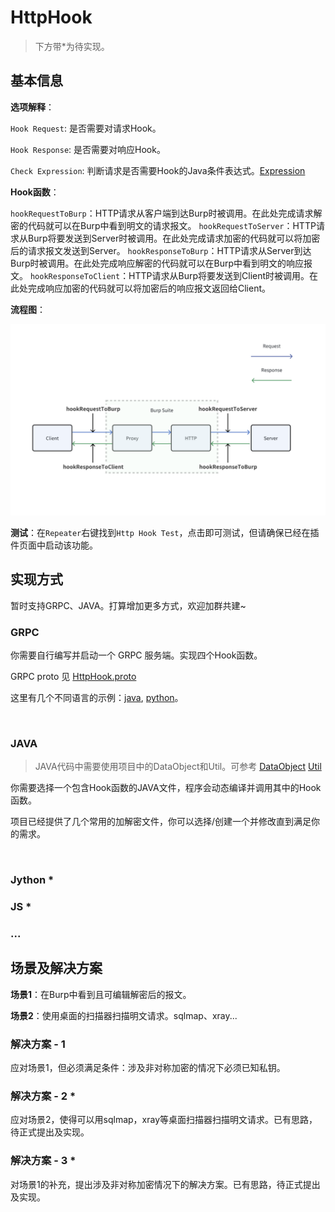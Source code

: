 # HttpHook

> 下方带*为待实现。

## 基本信息

**选项解释**：

`Hook Request`: 是否需要对请求Hook。

`Hook Response`: 是否需要对响应Hook。

`Check Expression`: 判断请求是否需要Hook的Java条件表达式。[Expression](https://github.com/outlaws-bai/Galaxy/blob/main/docs/Basic.md#Expression)

**Hook函数**：

`hookRequestToBurp`：HTTP请求从客户端到达Burp时被调用。在此处完成请求解密的代码就可以在Burp中看到明文的请求报文。
`hookRequestToServer`：HTTP请求从Burp将要发送到Server时被调用。在此处完成请求加密的代码就可以将加密后的请求报文发送到Server。
`hookResponseToBurp`：HTTP请求从Server到达Burp时被调用。在此处完成响应解密的代码就可以在Burp中看到明文的响应报文。
`hookResponseToClient`：HTTP请求从Burp将要发送到Client时被调用。在此处完成响应加密的代码就可以将加密后的响应报文返回给Client。

**流程图**：

![流程图](https://raw.githubusercontent.com/outlaws-bai/picture/main/img/image-20240621105543574.png)

**测试**：在`Repeater`右键找到`Http Hook Test`，点击即可测试，但请确保已经在插件页面中启动该功能。

## 实现方式

暂时支持GRPC、JAVA。打算增加更多方式，欢迎加群共建~

### GRPC

你需要自行编写并启动一个 GRPC 服务端。实现四个Hook函数。

GRPC proto 见 [HttpHook.proto](https://github.com/outlaws-bai/Galaxy/blob/main/src/main/proto/HttpHook.proto)

这里有几个不同语言的示例：[java](https://github.com/outlaws-bai/Galaxy/blob/main/src/test/java/org/m2sec/core/httphook/HttpHookGrpcServer.java), [python](https://github.com/outlaws-bai/PyGRpcServer)。

![]()

### JAVA

> JAVA代码中需要使用项目中的DataObject和Util。可参考 [DataObject](https://github.com/outlaws-bai/Galaxy/blob/main/docs/Basic.md#DataObject) [Util](https://github.com/outlaws-bai/Galaxy/blob/main/docs/Basic.md#Util)

你需要选择一个包含Hook函数的JAVA文件，程序会动态编译并调用其中的Hook函数。

项目已经提供了几个常用的加解密文件，你可以选择/创建一个并修改直到满足你的需求。

![]()

### Jython *

### JS *

### ...

## 场景及解决方案

**场景1**：在Burp中看到且可编辑解密后的报文。

**场景2**：使用桌面的扫描器扫描明文请求。sqlmap、xray...

### 解决方案 - 1

应对场景1，但必须满足条件：涉及非对称加密的情况下必须已知私钥。

### 解决方案 - 2 *

应对场景2，使得可以用sqlmap，xray等桌面扫描器扫描明文请求。已有思路，待正式提出及实现。

### 解决方案 - 3 *

对场景1的补充，提出涉及非对称加密情况下的解决方案。已有思路，待正式提出及实现。
